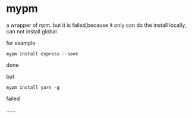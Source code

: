 # mypm

a wrapper of npm. but it is failed,because it only can do the install locally, can not install global

for example

    mypm install express --save

done

but 

    mypm install yarn -g

failed

......